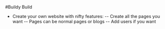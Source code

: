 #Buildy Build

- Create your own website with nifty features:
-- Create all the pages you want
-- Pages can be normal pages or blogs
-- Add users if you want
